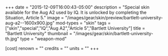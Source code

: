 +++
date = "2015-12-09T16:00:43-05:00"
description = "Special skin available for the Aug A2 used by IQ. It is unlocked by completing the Situation, Article 5."
image = "/images/gear/skin/preview/bartlett-university-aug-a2--1600x900.jpg"
mod-types = "skin"
tags = ["skin","special","IQ","Aug A2","Article 5","Bartlett University"]
title = "Bartlett University"
thumbnail = "/images/gear/skin/bartlett-university-th.jpg"
type = "weapon-mod"

[cost]
  renown = ""
  credits = ""
  units = ""
+++
